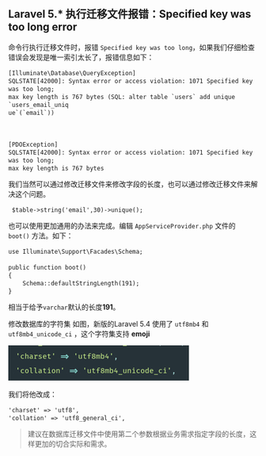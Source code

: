 ## Laravel 5.* 执行迁移文件报错：Specified key was too long error

命令行执行迁移文件时，报错 `Specified key was too long`，如果我们仔细检查错误会发现是唯一索引太长了，报错信息如下：

```
[Illuminate\Database\QueryException]
SQLSTATE[42000]: Syntax error or access violation: 1071 Specified key was too long;
max key length is 767 bytes (SQL: alter table `users` add unique `users_email_uniq
ue`(`email`))



[PDOException]
SQLSTATE[42000]: Syntax error or access violation: 1071 Specified key was too long;
max key length is 767 bytes
```

我们当然可以通过修改迁移文件来修改字段的长度，也可以通过修改迁移文件来解决这个问题。

```
 $table->string('email',30)->unique();
```
也可以使用更加通用的办法来完成。编辑 `AppServiceProvider.php` 文件的 `boot()` 方法。如下：

```
use Illuminate\Support\Facades\Schema;

public function boot()
{
    Schema::defaultStringLength(191);
}
```

相当于给予`varchar`默认的长度**191**。

修改数据库的字符集
如图，新版的Laravel 5.4 使用了 `utf8mb4` 和 `utf8mb4_unicode_ci` ，这个字符集支持 **emoji** 

![](/assets/related_relationship/screenshot_1493026376620.png)

我们将他改成：
```
'charset' => 'utf8',
'collation' => 'utf8_general_ci',
```

> 建议在数据库迁移文件中使用第二个参数根据业务需求指定字段的长度，这样更加的切合实际和需求。
